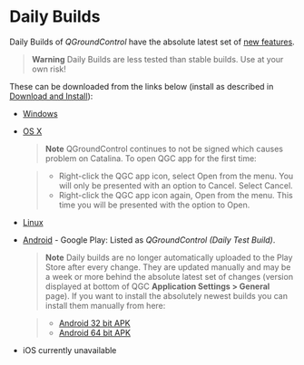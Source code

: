 # Daily Builds

Daily Builds of *QGroundControl* have the absolute latest set of [new features](../releases/daily_build_new_features.md).

> **Warning** Daily Builds are less tested than stable builds.
  Use at your own risk!

These can be downloaded from the links below (install as described in [Download and Install](../getting_started/download_and_install.md)):

* [Windows](https://s3-us-west-2.amazonaws.com/qgroundcontrol/builds/master/QGroundControl-installer.exe)
* [OS X](https://s3-us-west-2.amazonaws.com/qgroundcontrol/builds/master/QGroundControl.dmg)
  > **Note** QGroundControl continues to not be signed which causes problem on Catalina. To open QGC app for the first time:

  > *   Right-click the QGC app icon, select Open from the menu. You will only be presented with an option to Cancel. Select Cancel.
  > *   Right-click the QGC app icon again, Open from the menu. This time you will be presented with the option to Open.

* [Linux](https://s3-us-west-2.amazonaws.com/qgroundcontrol/builds/master/QGroundControl.AppImage)
* [Android](https://play.google.com/store/apps/details?id=org.mavlink.qgroundcontrolbeta) - Google Play: Listed as *QGroundControl (Daily Test Build)*.
  > **Note** Daily builds are no longer automatically uploaded to the Play Store after every change.
    They are updated manually and may be a week or more behind the absolute latest set of changes (version displayed at bottom of QGC **Application Settings > General** page).
    If you want to install the absolutely newest builds you can install them manually from here:
    
  > * [Android 32 bit APK](https://qgroundcontrol.s3-us-west-2.amazonaws.com/builds/master/QGroundControl32.apk)
  > * [Android 64 bit APK](https://qgroundcontrol.s3-us-west-2.amazonaws.com/builds/master/QGroundControl64.apk)

* iOS currently unavailable
